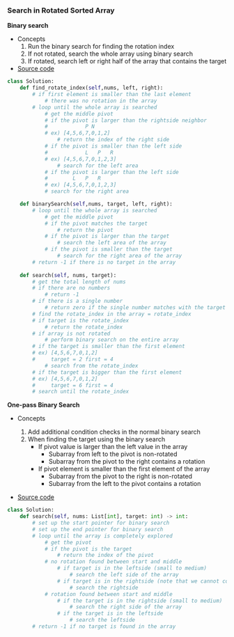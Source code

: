 ### Search in Rotated Sorted Array
**Binary search**
- Concepts
    1. Run the binary search for finding the rotation index
    1. If not rotated, search the whole array using binary search
    2. If rotated, search left or right half of the array that contains the target
- [Source code](source/Binary.py)
```python
class Solution:
    def find_rotate_index(self,nums, left, right):
        # if first element is smaller than the last element
            # there was no rotation in the array 
        # loop until the whole array is searched 
            # get the middle pivot
            # if the pivot is larger than the rightside neighbor
            #            P N 
            # ex) [4,5,6,7,0,1,2]
                # return the index of the right side
            # if the pivot is smaller than the left side
            #            L   P   R
            # ex) [4,5,6,7,0,1,2,3]            
                # search for the left area
            # if the pivot is larger than the left side
            #        L   P   R
            # ex) [4,5,6,7,0,1,2,3]               
            # search for the right area                    

    def binarySearch(self,nums, target, left, right):
        # loop until the whole array is searched 
            # get the middle pivot
            # if the pivot matches the target 
                # return the pivot 
            # if the pivot is larger than the target
                # search the left area of the array 
            # if the pivot is smaller than the target
                # search for the right area of the array 
        # return -1 if there is no target in the array 
                
    def search(self, nums, target):
        # get the total length of nums
        # if there are no numbers  
            # return -1 
        # if there is a single number 
            # return zero if the single number matches with the target otherwise -1
        # find the rotate_index in the array = rotate_index 
        # if target is the rotate_index 
            # return the rotate_index 
        # if array is not rotated
            # perform binary search on the entire array 
        # if the target is smaller than the first element 
        # ex) [4,5,6,7,0,1,2]
        #     target = 2 first = 4 
            # search from the rotate_index
        # if the target is bigger than the first element
        # ex) [4,5,6,7,0,1,2]
        #     target = 6 first = 4 
        # search until the rotate_index 
```

**One-pass Binary Search**
- Concepts
    1. Add additional condition checks in the normal binary search
    2. When finding the target using the binary search
        - If pivot value is larger than the left value in the array
            - Subarray from left to the pivot is non-rotated
            - Subarray from the pivot to the right contains a rotation
        - If pivot element is smaller than the first element of the array
            - Subarray from the pivot to the right is non-rotated
            - Subarray from the left to the pivot contains a rotation
       
- [Source code](source/ReferredBinary.py)
```python
class Solution:
    def search(self, nums: List[int], target: int) -> int:
        # set up the start pointer for binary search
        # set up the end pointer for binary search
        # loop until the array is completely explored
            # get the pivot
            # if the pivot is the target
                # return the index of the pivot
            # no rotation found between start and middle
                # if target is in the leftside (small to medium)
                    # search the left side of the array
                # if target is in the rightside (note that we cannot compare with size because there may be a rotation)
                    # search the rightside
            # rotation found between start and middle
                # if the target is in the rightside (small to medium)
                    # search the right side of the array
                # if the target is in the leftside
                    # search the leftside
        # return -1 if no target is found in the array
```
